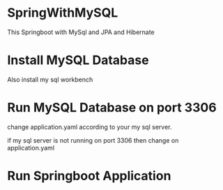 # SpringWithMySQL
This Springboot with MySql and JPA and Hibernate

# Install MySQL Database
   Also install my sql workbench

# Run MySQL Database on port 3306
   change application.yaml according to your my sql server. 
   
   if my sql server is not running on port 3306 then change on application.yaml


# Run Springboot Application
